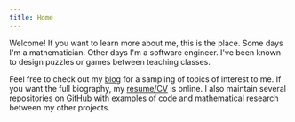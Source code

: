 ```yaml
---
title: Home
---
```


Welcome! If you want to learn more about me, this is the 
place. Some days I'm a mathematician. Other days I'm a software engineer. 
I've been known to design puzzles or games between teaching classes.

Feel free to check out my [blog](/blog/) for a sampling of topics of
interest to me. If you want the full biography, my 
[resume/CV](http://resume.stevenclontz.com) is online. I also maintain 
several repositories on [GitHub](http://github.com/StevenClontz) with 
examples of code and mathematical research between my other projects.